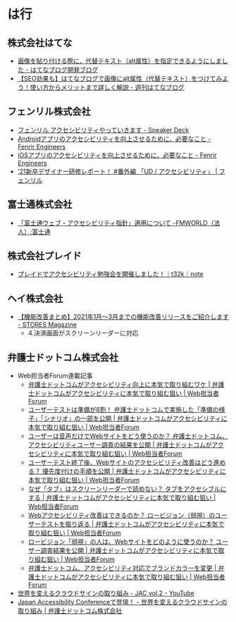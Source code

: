 # は行

## 株式会社はてな
- [画像を貼り付ける際に、代替テキスト（alt属性）を指定できるようにしました - はてなブログ開発ブログ](https://staff.hatenablog.com/entry/2017/12/12/155500)
- [【SEO効果も】はてなブログで画像にalt属性（代替テキスト）をつけてみよう！使い方からメリットまで詳しく解説 - 週刊はてなブログ](https://blog.hatenablog.com/entry/2020/07/01/110000)

## フェンリル株式会社
- [フェンリル アクセシビリティやっていきます - Speaker Deck](https://speakerdeck.com/michelle_/huenriru-akusesihiriteiyatuteikimasu)
- [Androidアプリのアクセシビリティを向上させるために、必要なこと - Fenrir Engineers](https://engineers.fenrir-inc.com/entry/2020/09/10/144348)
- [iOSアプリのアクセシビリティを向上させるために、必要なこと - Fenrir Engineers](https://engineers.fenrir-inc.com/entry/2020/09/23/151352)
- [’21新卒デザイナー研修レポート！ #番外編 「UD / アクセシビリティ」 | フェンリル](https://www.wantedly.com/companies/fenrir/post_articles/344781)

## 富士通株式会社
- [「富士通ウェブ・アクセシビリティ指針」適用について -FMWORLD（法人）:富士通](https://www.fmworld.net/biz/fmv/annc/info/accessibility.html)

## 株式会社プレイド
- [プレイドでアクセシビリティ勉強会を開催しました！｜t32k｜note](https://note.com/t32k/n/n384e509849a4)

## ヘイ株式会社
- [【機能改善まとめ】2021年1月〜3月までの機能改善リリースをご紹介します - STORES Magazine](https://officialmag.stores.jp/entry/update02)
  - 4.決済画面がスクリーンリーダーに対応

## 弁護士ドットコム株式会社
- Web担当者Forum連載記事
  - [弁護士ドットコムがアクセシビリティ向上に本気で取り組むワケ | 弁護士ドットコムがアクセシビリティに本気で取り組む狙い | Web担当者Forum](https://webtan.impress.co.jp/e/2018/02/19/28205)
  - [ユーザーテストは準備が8割！ 弁護士ドットコムで実施した「準備の様子」「シナリオ」の一部を公開 | 弁護士ドットコムがアクセシビリティに本気で取り組む狙い | Web担当者Forum](https://webtan.impress.co.jp/e/2018/07/25/28902)
  - [ユーザーは音声だけでWebサイトをどう使うのか？ 弁護士ドットコム、アクセシビリティユーザー調査の結果を公開 | 弁護士ドットコムがアクセシビリティに本気で取り組む狙い | Web担当者Forum](https://webtan.impress.co.jp/e/2019/01/29/29904)
  - [ユーザーテスト終了後、Webサイトのアクセシビリティ改善はどう進める？ 優先度付けの手順を公開 | 弁護士ドットコムがアクセシビリティに本気で取り組む狙い | Web担当者Forum](https://webtan.impress.co.jp/e/2019/04/09/31488)
  - [なぜ「タブ」はスクリーンリーダーで読めない？ タブをアクセシブルにする | 弁護士ドットコムがアクセシビリティに本気で取り組む狙い | Web担当者Forum](https://webtan.impress.co.jp/e/2019/06/26/32829)
  - [Webアクセシビリティ改善はできるのか？ ロービジョン（弱視）のユーザーテストを振り返る | 弁護士ドットコムがアクセシビリティに本気で取り組む狙い | Web担当者Forum](https://webtan.impress.co.jp/e/2020/08/28/36903)
  - [ロービジョン「弱視」の人は、Webサイトをどのように使うのか？ ユーザー調査結果を公開 | 弁護士ドットコムがアクセシビリティに本気で取り組む狙い | Web担当者Forum](https://webtan.impress.co.jp/e/2019/12/18/34577)
  - [弁護士ドットコム、アクセシビリティ対応でブランドカラーを変更 | 弁護士ドットコムがアクセシビリティに本気で取り組む狙い | Web担当者Forum](https://webtan.impress.co.jp/e/2021/06/25/40341)
- [世界を変えるクラウドサインの取り組み - JAC vol.2 - YouTube](https://www.youtube.com/watch?v=7W-vq5QGaVU&t=2034s)
- [Japan Accessibility Conferenceで登壇！ - 世界を変えるクラウドサインの取り組み | 弁護士ドットコム株式会社](https://www.wantedly.com/companies/bengo4/post_articles/182509)
